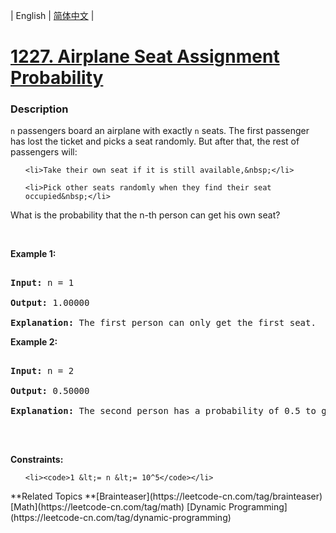 | English | [简体中文](README.md) |

# [1227. Airplane Seat Assignment Probability](https://leetcode-cn.com/problems/airplane-seat-assignment-probability)
 ### Description
<p><code data-stringify-type="code">n</code>&nbsp;passengers board an airplane with exactly&nbsp;<code data-stringify-type="code">n</code>&nbsp;seats. The first passenger has lost the ticket and picks a seat randomly. But after that, the rest of passengers will:</p>

<ul>
	<li>Take their own seat if it is still available,&nbsp;</li>
	<li>Pick other seats randomly when they find their seat occupied&nbsp;</li>
</ul>

<p>What is the probability that the n-th person can get his own seat?</p>

<p>&nbsp;</p>
<p><strong>Example 1:</strong></p>

<pre>
<strong>Input:</strong> n = 1
<strong>Output:</strong> 1.00000
<strong>Explanation: </strong>The first person can only get the first seat.</pre>

<p><strong>Example 2:</strong></p>

<pre>
<strong>Input:</strong> n = 2
<strong>Output:</strong> 0.50000
<strong>Explanation: </strong>The second person has a probability of 0.5 to get the second seat (when first person gets the first seat).
</pre>

<p>&nbsp;</p>
<p><strong>Constraints:</strong></p>

<ul>
	<li><code>1 &lt;= n &lt;= 10^5</code></li>
</ul>
**Related Topics	**[Brainteaser](https://leetcode-cn.com/tag/brainteaser) [Math](https://leetcode-cn.com/tag/math) [Dynamic Programming](https://leetcode-cn.com/tag/dynamic-programming) 